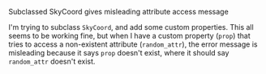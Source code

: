 Subclassed SkyCoord gives misleading attribute access message

I'm trying to subclass `SkyCoord`, and add some custom properties. This all seems to be working fine, but when I have a custom property (`prop`) that tries to access a non-existent attribute (`random_attr`), the error message is misleading because it says `prop` doesn't exist, where it should say `random_attr` doesn't exist.